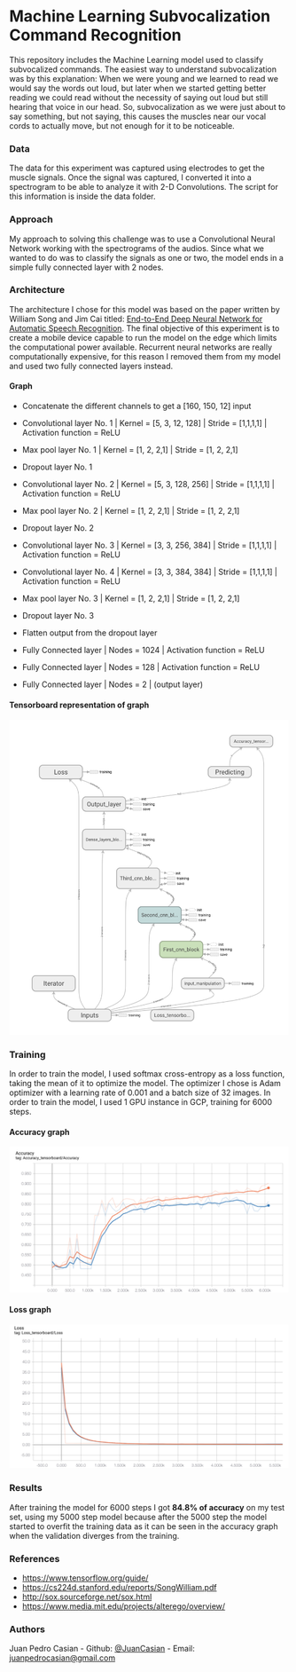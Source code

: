 # Machine Learning Subvocalization Command Recognition
This repository includes the Machine Learning model used to classify subvocalized commands. The easiest way to understand subvocalization was by this explanation: When we were young and we learned to read we would say the words out loud, but later when we started getting better reading we could read without the necessity of saying out loud but still hearing that voice in our head. So, subvocalization as we were just about to say something, but not saying, this causes the muscles near our vocal cords to actually move, but not enough for it to be noticeable. 

### Data
The data for this experiment was captured using electrodes to get the muscle signals. Once the signal was captured, I converted it into a spectrogram to be able to analyze it with 2-D Convolutions. The script for this information is inside the data folder. 

### Approach
My approach to solving this challenge was to use a Convolutional Neural Network working with the spectrograms of the audios. Since what we wanted to do was to classify the signals as one or two, the model ends in a simple fully connected layer with 2 nodes.

### Architecture
The architecture I chose for this model was based on the paper written by William Song and Jim Cai titled: [End-to-End Deep Neural Network for Automatic
Speech Recognition](https://cs224d.stanford.edu/reports/SongWilliam.pdf). 
The final objective of this experiment is to create a mobile device capable to run the model on the edge which limits the computational power available. Recurrent neural networks are really computationally expensive, for this reason I removed them from my model and used two fully connected layers instead. 
#### Graph
- Concatenate the different channels to get a [160, 150, 12] input
- Convolutional layer No. 1 | Kernel = [5, 3, 12, 128] | Stride = [1,1,1,1] | Activation function = ReLU
- Max pool layer No. 1 | Kernel = [1, 2, 2,1] | Stride = [1, 2, 2,1]
- Dropout layer No. 1

- Convolutional layer No. 2 | Kernel = [5, 3, 128, 256] | Stride = [1,1,1,1] | Activation function = ReLU
- Max pool layer No. 2 | Kernel = [1, 2, 2,1] | Stride = [1, 2, 2,1]
- Dropout layer No. 2

- Convolutional layer No. 3 | Kernel = [3,  3,  256, 384] | Stride = [1,1,1,1] | Activation function = ReLU
-  Convolutional layer No. 4 | Kernel = [3,  3, 384, 384] | Stride = [1,1,1,1] | Activation function = ReLU
- Max pool layer No. 3 | Kernel = [1, 2, 2,1] | Stride = [1, 2, 2,1]
- Dropout layer No. 3

- Flatten output from the dropout layer
- Fully Connected layer | Nodes = 1024 | Activation function = ReLU
- Fully Connected layer | Nodes = 128 | Activation function = ReLU
- Fully Connected layer | Nodes = 2 | (output layer)

#### Tensorboard representation of graph
![Model Graph](res/Model-Graph.png)

### Training
In order to train the model, I used softmax cross-entropy as a loss function, taking the mean of it to optimize the model. The optimizer I chose is Adam optimizer with a learning rate of 0.001 and a batch size of 32 images. In order to train the model, I used 1 GPU instance in GCP, training for 6000 steps. 

#### Accuracy graph
![Accuracy](res/Model-Accuracy.png)
#### Loss graph
![Loss](res/Model-Loss.png)
### Results
After training the model for 6000 steps I got **84.8% of accuracy** on my test set, using my 5000 step model because after the 5000 step the model started to overfit the training data as it can be seen in the accuracy graph when the validation diverges from the training. 

### References
- https://www.tensorflow.org/guide/
- https://cs224d.stanford.edu/reports/SongWilliam.pdf
- http://sox.sourceforge.net/sox.html
- https://www.media.mit.edu/projects/alterego/overview/

### Authors
Juan Pedro Casian - Github: [@JuanCasian](https://github.com/JuanCasian) - Email: juanpedrocasian@gmail.com
